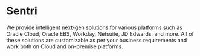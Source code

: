 # Sentri
We provide intelligent next-gen solutions for various platforms such as Oracle Cloud, Oracle EBS, Workday, Netsuite, JD Edwards, and more. All of these solutions are customizable as per your business requirements and work both on Cloud and on-premise platforms.
